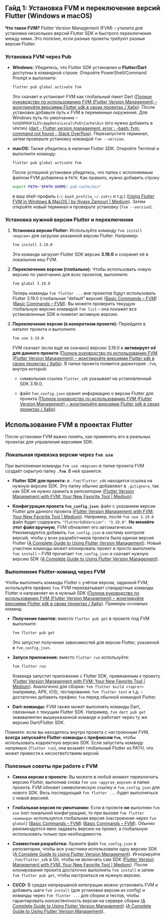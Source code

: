 
## Гайд 1: Установка FVM и переключение версий Flutter (Windows и macOS)

**Что такое FVM?** Flutter Version Management (FVM) – утилита для установки нескольких версий Flutter SDK и быстрого переключения между ними. Это полезно, если разные проекты требуют разные версии Flutter.

### Установка FVM через Pub

- **Windows:** Убедитесь, что Flutter SDK установлен и **Flutter/Dart** доступны в командной строке. Откройте PowerShell/Command Prompt и выполните:
    
    ```bash
    flutter pub global activate fvm
    ```
    
    Это скачает и установит FVM как глобальный пакет Dart ([Полное руководство по использованию FVM (Flutter Version Management) – жонглируйте версиями Flutter sdk в своих проектах / Хабр](https://habr.com/ru/articles/758212/#:~:text=%D0%92%20%D0%BA%D0%B0%D1%87%D0%B5%D1%81%D1%82%D0%B2%D0%B5%20%D0%B4%D1%80%D1%83%D0%B3%D0%BE%D0%B3%D0%BE%20%D1%80%D0%B5%D1%88%D0%B5%D0%BD%D0%B8%D1%8F%20%D0%B2%D1%8B,%D0%BF%D0%B0%D0%BA%D0%B5%D1%82%2C%20%D1%83%D1%81%D1%82%D0%B0%D0%BD%D0%BE%D0%B2%D0%B8%D0%B2%20%D0%B5%D0%B3%D0%BE%20%D0%BF%D1%80%D0%BE%D1%81%D1%82%D0%BE%D0%B9%20%D0%BA%D0%BE%D0%BC%D0%B0%D0%BD%D0%B4%D0%BE%D0%B9)). После установки добавьте путь к FVM в переменные окружения. Для Windows путь по умолчанию – `%USERPROFILE%\AppData\Local\Pub\Cache\bin` (его нужно добавить в `%PATH%`) ([dart - Flutter version management. error : -bash: fvm: command not found - Stack Overflow](https://stackoverflow.com/questions/63468608/flutter-version-management-error-bash-fvm-command-not-found#:~:text=0)). Перезапустите терминал, затем проверьте установку командой `fvm --version`.
    
- **macOS:** Также убедитесь в наличии Flutter SDK. Откройте Terminal и выполните команду:
    
    ```bash
    flutter pub global activate fvm
    ```
    
    После успешной установки убедитесь, что папка с исполняемым файлом FVM добавлена в `PATH`. Как правило, нужно добавить строку
    
    ```bash
    export PATH="$PATH:$HOME/.pub-cache/bin"
    ```
    
    в ваш shell-профиль (`~/.bash_profile`, `~/.zshrc` и т.д.) ([Using Flutter FVM in Windows & MacOS | by Iliyass Zamouri | Medium](https://medium.com/@iliyass.zamouri/using-flutter-fvm-in-windows-1c23e38bccdb#:~:text=,the%20end%20of%20the%20file)). Затем откройте новый терминал и проверьте установку (`fvm --version`).
    

### Установка нужной версии Flutter и переключение

1. **Установка версии Flutter:** Используйте команду `fvm install <версия>` для загрузки указанной версии Flutter. Например:
    
    ```bash
    fvm install 3.19.0
    ```
    
    Эта команда загрузит Flutter SDK версии **3.19.0** и сохранит её в локальном кеш FVM.
    
2. **Переключение версии (глобально):** Чтобы использовать новую версию по умолчанию для всех проектов, выполните:
    
    ```bash
    fvm global 3.19.0
    ```
    
    Теперь команды `fvm flutter ...` вне проектов будут использовать Flutter 3.19.0 (глобальная “default” версия) ([Basic Commands – FVM](https://fvm.app/documentation/guides/basic-commands#:~:text=Global)) ([Basic Commands – FVM](https://fvm.app/documentation/guides/basic-commands#:~:text=Setting%20a%20Global%20Version%3A%20To,global%20version%2C%20you%20would%20run)). Вы можете проверить текущую глобальную версию командой `fvm list` – она покажет все установленные SDK и пометит активную версию.
    
3. **Переключение версии (в конкретном проекте):** Перейдите в каталог проекта и выполните:
    
    ```bash
    fvm use 3.19.0
    ```
    
    FVM скачает (если ещё не скачано) версию 3.19.0 и **активирует её для данного проекта** ([Полное руководство по использованию FVM (Flutter Version Management) – жонглируйте версиями Flutter sdk в своих проектах / Хабр](https://habr.com/ru/articles/758212/#:~:text=,%D0%95%D1%81%D1%82%D1%8C%20%D1%82%D0%B0%D0%BA%D0%B6%D0%B5%20%D0%BD%D0%B5%D0%BA%D0%BE%D1%82%D0%BE%D1%80%D1%8B%D0%B5%20%D0%BF%D0%BE%D0%BB%D0%B5%D0%B7%D0%BD%D1%8B%D0%B5%20%D1%84%D0%BB%D0%B0%D0%B3%D0%B8)). В папке проекта появится директория `.fvm`, внутри которой:
    
    - символьная ссылка `flutter_sdk` указывает на установленный SDK 3.19.0,
        
    - файл `fvm_config.json` хранит информацию о версии Flutter для проекта ([Полное руководство по использованию FVM (Flutter Version Management) – жонглируйте версиями Flutter sdk в своих проектах / Хабр](https://habr.com/ru/articles/758212/#:~:text=,%D0%95%D1%81%D1%82%D1%8C%20%D1%82%D0%B0%D0%BA%D0%B6%D0%B5%20%D0%BD%D0%B5%D0%BA%D0%BE%D1%82%D0%BE%D1%80%D1%8B%D0%B5%20%D0%BF%D0%BE%D0%BB%D0%B5%D0%B7%D0%BD%D1%8B%D0%B5%20%D1%84%D0%BB%D0%B0%D0%B3%D0%B8)).
        

## Использование FVM в проектах Flutter

После установки FVM важно понять, как применять его в реальных проектах для управления версиями SDK.

### Локальная привязка версии через `fvm use`

При выполнении команды `fvm use <версия>` в папке проекта FVM создаёт скрытую папку **`.fvm`**. В ней хранится:

- **Flutter SDK для проекта:** в `.fvm/flutter_sdk` находится ссылка на нужную версию SDK. Эту папку обычно добавляют в `.gitignore`, так как SDK не нужно хранить в репозитории ([Flutter Version Management with FVM: Your New Favorite Tool | Medium](https://medium.com/@flutterwtf/flutter-version-management-with-fvm-your-new-favorite-tool-600b9f44b112#:~:text=%2A%20%60.fvm%2Fflutter_sdk%60%20,and%20paste%20the%20following%20line)).
    
- **Конфигурация проекта `fvm_config.json`:** файл с указанием версии Flutter для данного проекта ([Flutter Version Management with FVM: Your New Favorite Tool | Medium](https://medium.com/@flutterwtf/flutter-version-management-with-fvm-your-new-favorite-tool-600b9f44b112#:~:text=%2A%20%60.fvm%2Fflutter_sdk%60%20,and%20paste%20the%20following%20line)). Например, после `fvm use 3.19.0` файл будет содержать `"flutterSdkVersion": "3.19.0"`. **Не меняйте этот файл вручную**, FVM обновляет его автоматически. Рекомендуется добавить `fvm_config.json` в систему контроля версий, чтобы у всех разработчиков проекта была единая версия Flutter ([A Complete Guide to Using Flutter Version Management](https://dianapps.com/blog/a-complete-guide-to-using-flutter-version-management-fvm/#:~:text=)). Новый участник команды может клонировать проект и просто выполнить `fvm install` – FVM прочитает `fvm_config.json` и скачает нужную версию SDK ([A Complete Guide to Using Flutter Version Management](https://dianapps.com/blog/a-complete-guide-to-using-flutter-version-management-fvm/#:~:text=fvm_config,up%20their%20environment%20by%20running)).
    

### Выполнение Flutter-команд через FVM

Чтобы выполнить команды Flutter с учётом версии, заданной FVM, используйте префикс `fvm`. FVM перехватывает стандартные команды Flutter и направляет их в нужный SDK ([Полное руководство по использованию FVM (Flutter Version Management) – жонглируйте версиями Flutter sdk в своих проектах / Хабр](https://habr.com/ru/articles/758212/#:~:text=,%D0%B8%20%D1%82.%D0%B4)). Примеры основных команд:

- **Получение пакетов:** вместо `flutter pub get` в проекте под FVM выполните:
    
    ```bash
    fvm flutter pub get
    ```
    
    Это запустит получение зависимостей для версии Flutter, указанной в `fvm_config.json`.
    
- **Запуск приложения:** вместо `flutter run` используйте:
    
    ```bash
    fvm flutter run
    ```
    
    Команда запустит приложение с Flutter SDK, привязанным к проекту ([Flutter Version Management with FVM: Your New Favorite Tool | Medium](https://medium.com/@flutterwtf/flutter-version-management-with-fvm-your-new-favorite-tool-600b9f44b112#:~:text=Running%20Flutter%20App)). Аналогично для сборки: `fvm flutter build <таргет>` (например, APK, iOS), тестирования: `fvm flutter test` и т.д. – достаточно добавить префикс `fvm` перед обычной командой Flutter.
    
- **Dart-команды:** FVM также может выполнять команды Dart, связанные с текущим Flutter SDK. Например, `fvm dart pub get` эквивалентен вышеуказанной команде и работает через ту же версию Dart/Flutter SDK.
    

Помните: если вы находитесь внутри проекта с настроенным FVM, **всегда запускайте Flutter-команды с префиксом `fvm`**, чтобы использовать корректную версию SDK. Если запустить команду напрямую (`flutter run`), она возьмёт глобальный Flutter из PATH, что может привести к несоответствиям версий.

### Полезные советы при работе с FVM

- **Смена версии в проекте:** Вы можете в любой момент переключить версию Flutter, выполнив снова `fvm use <другая_версия>` в папке проекта. FVM обновит символическую ссылку и `fvm_config.json` для нового SDK. Весь последующий `fvm flutter ...` будет выполняться с новой версией.
    
- **Глобальная версия по умолчанию:** Если в проекте **не** выполнен `fvm use` (нет локальной конфигурации), то при вызове `fvm flutter <команда>` используется глобальная версия (настроенная через `fvm global`) ([Basic Commands – FVM](https://fvm.app/documentation/guides/basic-commands#:~:text=Global)) ([Basic Commands – FVM](https://fvm.app/documentation/guides/basic-commands#:~:text=Setting%20a%20Global%20Version%3A%20To,global%20version%2C%20you%20would%20run)). Обычно рекомендуется явно задавать версию на проект, а глобальную использовать только при необходимости.
    
- **Совместная разработка:** Храните файл `fvm_config.json` в репозитории, чтобы все участники использовали одну версию SDK ([A Complete Guide to Using Flutter Version Management](https://dianapps.com/blog/a-complete-guide-to-using-flutter-version-management-fvm/#:~:text=)). Игнорируйте `.fvm/flutter_sdk` в Git, чтобы не включать сам SDK ([Flutter Version Management with FVM: Your New Favorite Tool | Medium](https://medium.com/@flutterwtf/flutter-version-management-with-fvm-your-new-favorite-tool-600b9f44b112#:~:text=%2A%20%60.fvm%2Fflutter_sdk%60%20,and%20paste%20the%20following%20line)). После клонирования проекта достаточно выполнить `fvm install` и затем `fvm flutter pub get`, чтобы настроиться на нужную версию.
    
- **CI/CD:** В средах непрерывной интеграции можно установить FVM и добавить шаги `fvm install` (для установки версии из config) и команды через `fvm flutter ...` для сборки и тестов, чтобы гарантировать консистентность версии на сервере сборки ([A Complete Guide to Using Flutter Version Management](https://dianapps.com/blog/a-complete-guide-to-using-flutter-version-management-fvm/#:~:text=Ensure%20consistency%20across%20team%20members,up%20their%20environment%20by%20running)) ([A Complete Guide to Using Flutter Version Management](https://dianapps.com/blog/a-complete-guide-to-using-flutter-version-management-fvm/#:~:text=used%20during%20builds%20and%20tests,An%20example%20CI%20command)).
    